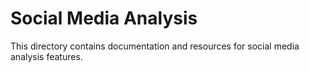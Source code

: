 # Social Media Analysis

This directory contains documentation and resources for social media analysis features.